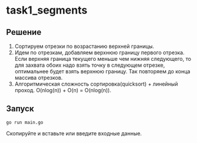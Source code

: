 # task1_segments

## Решение

1.  Сортируем отрезки по возрастанию верхней границы.
2.  Идем по отрезкам, добавляем верхнюю границу первого отрезка. Если верхняя граница текущего меньше чем нижняя следующего, то для захвата обоих надо взять точку в следующем отрезке, оптимальнее будет взять верхнюю границу. Так повторяем до конца массива отрезков.
3.  Алгоритмическая сложность сортировка(quicksort) + линейный проход. O(nlog(n)) + O(n) = O(nlog(n)).

## Запуск

```shell
go run main.go
```
Скопируйте и вставьте или введите входные данные.
